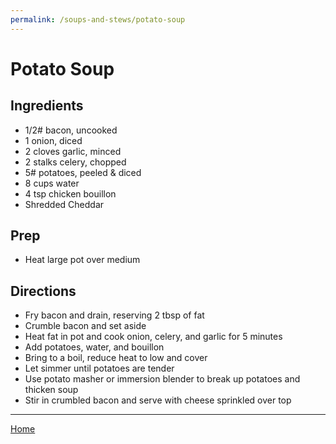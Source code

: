 ```yaml
---
permalink: /soups-and-stews/potato-soup
---
```

# Potato Soup

## Ingredients

- 1/2# bacon, uncooked
- 1 onion, diced
- 2 cloves garlic, minced
- 2 stalks celery, chopped
- 5# potatoes, peeled & diced
- 8 cups water
- 4 tsp chicken bouillon
- Shredded Cheddar

## Prep

- Heat large pot over medium

## Directions

- Fry bacon and drain, reserving 2 tbsp of fat
- Crumble bacon and set aside
- Heat fat in pot and cook onion, celery, and garlic for 5 minutes
- Add potatoes, water, and bouillon
- Bring to a boil, reduce heat to low and cover
- Let simmer until potatoes are tender
- Use potato masher or immersion blender to break up potatoes and thicken soup
- Stir in crumbled bacon and serve with cheese sprinkled over top

---

[Home](https://thomasjbarrett82.github.io)

